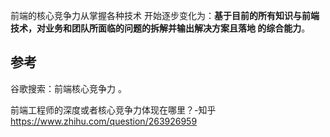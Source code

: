 前端的核心竞争力从掌握各种技术   开始逐步变化为：**基于目前的所有知识与前端技术，对业务和团队所面临的问题的拆解并输出解决方案且落地  的综合能力**。


## 参考
谷歌搜索：前端核心竞争力 。

前端工程师的深度或者核心竞争力体现在哪里？-知乎
https://www.zhihu.com/question/263926959
